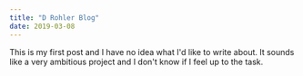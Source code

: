 ```yaml
---
title: "D Rohler Blog"
date: 2019-03-08
---
```




This is my first post and I have no idea what I'd like to write about.  It sounds like a very ambitious project and I don't know if I feel up to the task.
